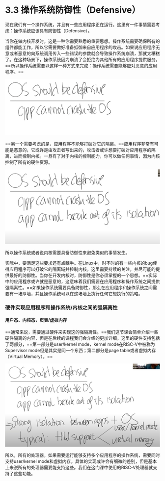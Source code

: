 # 3.3 操作系统防御性（Defensive）

现在我们有一个操作系统，并且有一些应用程序正在运行。这里有一件事情需要考虑：操作系统应该具有防御性（Defensive）。

当你在做内核开发时，这是一种你需要熟悉的重要思想。操作系统需要确保所有的组件都能工作，所以它需要做好准备抵御来自应用程序的攻击。如果说应用程序无意或者恶意的向系统调用传入一些错误的参数就会导致操作系统崩溃，那就太糟糕了。在这种场景下，操作系统因为崩溃了会拒绝为其他所有的应用程序提供服务。==所以操作系统需要以这样一种方式来完成：操作系统需要能够应对恶意的应用程序。==

![](<../.gitbook/assets/image (185).png>)

==另一个需要考虑的是，应用程序不能够打破对它的隔离。==应用程序非常有可能是恶意的，它或许是由攻击者写出来的，攻击者或许想要打破对应用程序的隔离，进而控制内核。一旦有了对于内核的控制能力，你可以做任何事情，因为内核控制了所有的硬件资源。

![](<../.gitbook/assets/image (310).png>)

所以操作系统或者说内核需要具备防御性来避免类似的事情发生。

实际中，要满足这些要求还有点棘手。在Linux中，时不时的有一些内核的bug使得应用程序可以打破它的隔离域并控制内核。这里需要持续的关注，并尽可能的提供最好的防御性。当你在开发内核时，防御性是你必须掌握的一个思想。==实际中的应用程序或许就是恶意的，这意味着我们需要在应用程序和操作系统之间提供强隔离性。==如果操作系统需要具备防御性，那么在应用程序和操作系统之间需要有一堵厚墙，并且操作系统可以在这堵墙上执行任何它想执行的策略。

### 硬件实现应用程序和操作系统/内核之间的强隔离性

#### 用户态、内核态，页表/虚拟内存

==通常来说，需要通过硬件来实现这的强隔离性。==我们这节课会简单介绍一些硬件隔离的内容，但是在后续的课程我们会介绍的更加详细。这里的硬件支持包括了两部分，==第一部分是user/kernel mode，kernel mode在RISC-V中被称为Supervisor mode但是其实是同一个东西；第二部分是page table或者虚拟内存（Virtual Memory）。==

![](<../.gitbook/assets/image (317).png>)

所以，所有的处理器，如果需要运行能够支持多个应用程序的操作系统，需要同时支持user/kernel mode和虚拟内存。具体的实现或许会有细微的差别，但是基本上来说所有的处理器需要能支持这些。我们在这门课中使用的RISC-V处理器就支持了这些功能。
